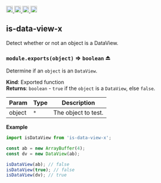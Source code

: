 <a href="https://travis-ci.org/Xotic750/is-data-view-x"
   title="Travis status">
<img
   src="https://travis-ci.org/Xotic750/is-data-view-x.svg?branch=master"
   alt="Travis status" height="18"/>
</a>
<a href="https://david-dm.org/Xotic750/is-data-view-x"
   title="Dependency status">
<img src="https://david-dm.org/Xotic750/is-data-view-x.svg"
   alt="Dependency status" height="18"/>
</a>
<a href="https://david-dm.org/Xotic750/is-data-view-x#info=devDependencies"
   title="devDependency status">
<img src="https://david-dm.org/Xotic750/is-data-view-x/dev-status.svg"
   alt="devDependency status" height="18"/>
</a>
<a href="https://badge.fury.io/js/is-data-view-x" title="npm version">
<img src="https://badge.fury.io/js/is-data-view-x.svg"
   alt="npm version" height="18"/>
</a>
<a name="module_is-data-view-x"></a>

## is-data-view-x

Detect whether or not an object is a DataView.

<a name="exp_module_is-data-view-x--module.exports"></a>

### `module.exports(object)` ⇒ <code>boolean</code> ⏏

Determine if an `object` is an `DataView`.

**Kind**: Exported function  
**Returns**: <code>boolean</code> - `true` if the `object` is a `DataView`, else `false`.

| Param  | Type            | Description         |
| ------ | --------------- | ------------------- |
| object | <code>\*</code> | The object to test. |

**Example**

```js
import isDataView from 'is-data-view-x';

const ab = new ArrayBuffer(4);
const dv = new DataView(ab);

isDataView(ab); // false
isDataView(true); // false
isDataView(dv); // true
```
